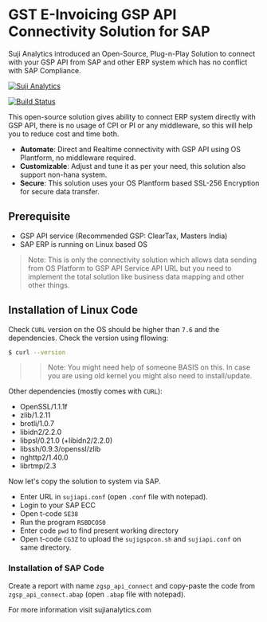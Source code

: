 # GST E-Invoicing GSP API Connectivity Solution for SAP
Suji Analytics introduced an Open-Source, Plug-n-Play Solution to connect with your GSP API from SAP and other ERP system which has no conflict with SAP Compliance.

[![Suji Analytics](http://sujianalytics.com/assets/images/logo.png)](http://sujianalytics.com/e-invoicing/)

[![Build Status](https://travis-ci.com/sujianalytics/gst-e-invoicing-sap.svg)](https://travis-ci.com/github/sujianalytics/gst-e-invoicing-sap/branches)

This open-source solution gives ability to connect ERP system directly with GSP API, there is no usage of CPI or PI or any middleware, so this will help you to reduce cost and time both.

  - **Automate**: Direct and Realtime connectivity with GSP API using OS Plantform, no middleware required.
  - **Customizable**: Adjust and tune it as per your need, this solution also support non-hana system.
  - **Secure**: This solution uses your OS Plantform based SSL-256 Encryption for secure data transfer.

## Prerequisite

  - GSP API service (Recommended GSP: ClearTax, Masters India) 
  - SAP ERP is running on Linux based OS

> Note: This is only the connectivity solution which allows data sending from OS Platform to GSP API Service API URL but you need to implement the total solution like business data mapping and other other things.

## Installation of Linux Code

Check `CURL` version on the OS should be higher than `7.6` and the dependencies. Check the version using fllowing:

```sh
$ curl --version
```

>> Note: You might need help of someone BASIS on this. In case you are using old kernel you might also need to install/update.

Other dependencies (mostly comes with `CURL`):
- OpenSSL/1.1.1f
- zlib/1.2.11
- brotli/1.0.7
- libidn2/2.2.0
- libpsl/0.21.0 (+libidn2/2.2.0)
- libssh/0.9.3/openssl/zlib
- nghttp2/1.40.0
- librtmp/2.3

Now let's copy the solution to system via SAP.
- Enter URL in `sujiapi.conf` (open `.conf` file with notepad).
- Login to your SAP ECC
- Open t-code `SE38`
- Run the program `RSBDCOS0`
- Enter code `pwd` to find present working directory
- Open t-code `CG3Z` to upload the `sujigspcon.sh` and `sujiapi.conf` on same directory.

### Installation of SAP Code

Create a report with name `zgsp_api_connect` and copy-paste the code from `zgsp_api_connect.abap` (open `.abap` file with notepad).

For more information visit sujianalytics.com

